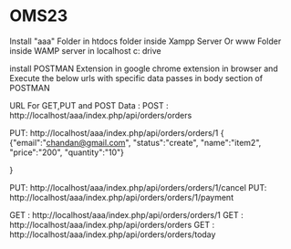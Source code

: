 # OMS23

Install "aaa" Folder in htdocs folder inside Xampp Server Or www Folder inside WAMP server in localhost c: drive

install POSTMAN Extension in google chrome extension in browser and Execute the below urls with specific data passes in body section of POSTMAN

URL For GET,PUT and POST Data :
POST : http://localhost/aaa/index.php/api/orders/orders

PUT: http://localhost/aaa/index.php/api/orders/orders/1
{
  {"email":"chandan@gmail.com",
  "status":"create",
  "name":"item2",
  "price":"200",
  "quantity":"10"}

}


PUT: http://localhost/aaa/index.php/api/orders/orders/1/cancel
PUT: http://localhost/aaa/index.php/api/orders/orders/1/payment






GET : http://localhost/aaa/index.php/api/orders/orders/1
GET : http://localhost/aaa/index.php/api/orders/orders
GET : http://localhost/aaa/index.php/api/orders/orders/today
